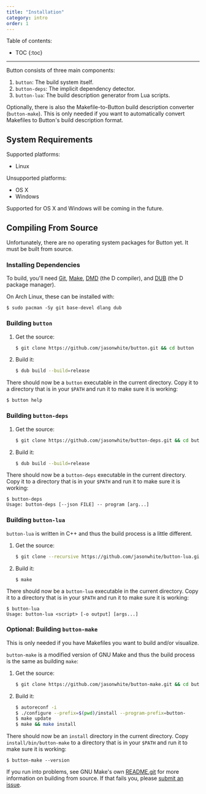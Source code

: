 ```yaml
---
title: "Installation"
category: intro
order: 1
---
```


Table of contents:

* TOC
{:toc}

---

Button consists of three main components:

 1. `button`: The build system itself.
 2. `button-deps`: The implicit dependency detector.
 3. `button-lua`: The build description generator from Lua scripts.

Optionally, there is also the Makefile-to-Button build description converter
(`button-make`). This is only needed if you want to automatically convert
Makefiles to Button's build description format.

## System Requirements

Supported platforms:

 * Linux

Unsupported platforms:

 * OS X
 * Windows

Supported for OS X and Windows will be coming in the future.

## Compiling From Source

Unfortunately, there are no operating system packages for Button yet. It must be
built from source.

### Installing Dependencies

To build, you'll need [Git][], [Make][], [DMD][] (the D compiler), and [DUB][]
(the D package manager).

On Arch Linux, these can be installed with:

    $ sudo pacman -Sy git base-devel dlang dub

[Git]: https://git-scm.com/
[Make]: https://www.gnu.org/software/make/
[DMD]: http://dlang.org/download.html
[DUB]: http://code.dlang.org/download

### Building `button`

 1. Get the source:

    ```bash
    $ git clone https://github.com/jasonwhite/button.git && cd button
    ```

 2. Build it:

    ```bash
    $ dub build --build=release
    ```

There should now be a `button` executable in the current directory. Copy it to a
directory that is in your `$PATH` and run it to make sure it is working:

    $ button help

### Building `button-deps`

 1. Get the source:

    ```bash
    $ git clone https://github.com/jasonwhite/button-deps.git && cd button-deps
    ```

 2. Build it:

    ```bash
    $ dub build --build=release
    ```

There should now be a `button-deps` executable in the current directory. Copy
it to a directory that is in your `$PATH` and run it to make sure it is working:

    $ button-deps
    Usage: button-deps [--json FILE] -- program [arg...]

### Building `button-lua`

`button-lua` is written in C++ and thus the build process is a little different.

 1. Get the source:

    ```bash
    $ git clone --recursive https://github.com/jasonwhite/button-lua.git && cd button-lua
    ```

 2. Build it:

    ```
    $ make
    ```

There should now be a `button-lua` executable in the current directory. Copy it
to a directory that is in your `$PATH` and run it to make sure it is working:

    $ button-lua
    Usage: button-lua <script> [-o output] [args...]

### Optional: Building `button-make`

This is only needed if you have Makefiles you want to build and/or visualize.

`button-make` is a modified version of GNU Make and thus the build process is
the same as building `make`:

 1. Get the source:

    ```bash
    $ git clone https://github.com/jasonwhite/button-make.git && cd button-make
    ```

 2. Build it:

    ```bash
    $ autoreconf -i
    $ ./configure --prefix=$(pwd)/install --program-prefix=button-
    $ make update
    $ make && make install
    ```

There should now be an `install` directory in the current directory. Copy
`install/bin/button-make` to a directory that is in your `$PATH` and run it to
make sure it is working:

    $ button-make --version

If you run into problems, see GNU Make's own [README.git][] for more information
on building from source. If that fails you, please [submit an
issue](https://github.com/jasonwhite/button-make/issues).

[README.git]: https://github.com/jasonwhite/button-make/blob/master/README.git

